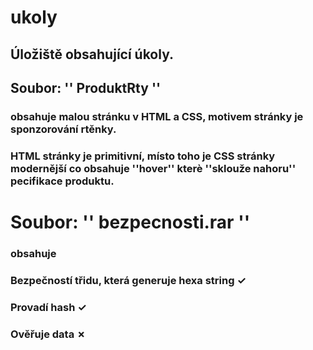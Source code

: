 # ukoly
## Úložiště obsahující úkoly.

##  Soubor: '' ProduktRty '' 
### obsahuje malou stránku v HTML a CSS, motivem stránky je sponzorování rtěnky.
### HTML stránky je primitivní, místo toho je CSS stránky modernější co obsahuje ''hover'' kterè ''sklouže nahoru'' pecifikace produktu.

# Soubor: '' bezpecnosti.rar '' 
### obsahuje 
### Bezpečností třidu, která generuje hexa string ✓
### Provadí hash ✓ 
### Ověřuje data ✗	
